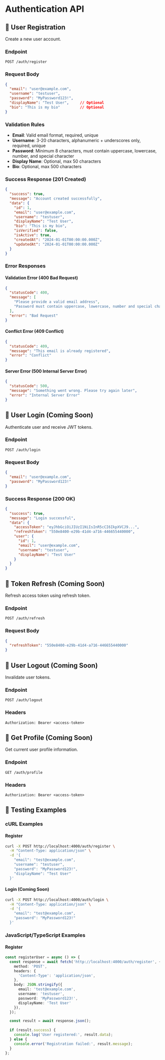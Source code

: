 # Authentication API

## 📝 User Registration

Create a new user account.

### Endpoint
```http
POST /auth/register
```

### Request Body
```json
{
  "email": "user@example.com",
  "username": "testuser", 
  "password": "MyPassword123!",
  "displayName": "Test User",     // Optional
  "bio": "This is my bio"         // Optional
}
```

### Validation Rules
- **Email**: Valid email format, required, unique
- **Username**: 3-20 characters, alphanumeric + underscores only, required, unique
- **Password**: Minimum 8 characters, must contain uppercase, lowercase, number, and special character
- **Display Name**: Optional, max 50 characters
- **Bio**: Optional, max 500 characters

### Success Response (201 Created)
```json
{
  "success": true,
  "message": "Account created successfully",
  "data": {
    "id": 1,
    "email": "user@example.com",
    "username": "testuser",
    "displayName": "Test User",
    "bio": "This is my bio",
    "isVerified": false,
    "isActive": true,
    "createdAt": "2024-01-01T00:00:00.000Z",
    "updatedAt": "2024-01-01T00:00:00.000Z"
  }
}
```

### Error Responses

#### Validation Error (400 Bad Request)
```json
{
  "statusCode": 400,
  "message": [
    "Please provide a valid email address",
    "Password must contain uppercase, lowercase, number and special character"
  ],
  "error": "Bad Request"
}
```

#### Conflict Error (409 Conflict)
```json
{
  "statusCode": 409,
  "message": "This email is already registered",
  "error": "Conflict"
}
```

#### Server Error (500 Internal Server Error)
```json
{
  "statusCode": 500,
  "message": "Something went wrong. Please try again later",
  "error": "Internal Server Error"
}
```

## 🔐 User Login (Coming Soon)

Authenticate user and receive JWT tokens.

### Endpoint
```http
POST /auth/login
```

### Request Body
```json
{
  "email": "user@example.com",
  "password": "MyPassword123!"
}
```

### Success Response (200 OK)
```json
{
  "success": true,
  "message": "Login successful",
  "data": {
    "accessToken": "eyJhbGciOiJIUzI1NiIsInR5cCI6IkpXVCJ9...",
    "refreshToken": "550e8400-e29b-41d4-a716-446655440000",
    "user": {
      "id": 1,
      "email": "user@example.com",
      "username": "testuser",
      "displayName": "Test User"
    }
  }
}
```

## 🔄 Token Refresh (Coming Soon)

Refresh access token using refresh token.

### Endpoint
```http
POST /auth/refresh
```

### Request Body
```json
{
  "refreshToken": "550e8400-e29b-41d4-a716-446655440000"
}
```

## 🚪 User Logout (Coming Soon)

Invalidate user tokens.

### Endpoint
```http
POST /auth/logout
```

### Headers
```http
Authorization: Bearer <access-token>
```

## 👤 Get Profile (Coming Soon)

Get current user profile information.

### Endpoint
```http
GET /auth/profile
```

### Headers
```http
Authorization: Bearer <access-token>
```

## 🧪 Testing Examples

### cURL Examples

#### Register
```bash
curl -X POST http://localhost:4000/auth/register \
  -H "Content-Type: application/json" \
  -d '{
    "email": "test@example.com",
    "username": "testuser",
    "password": "MyPassword123!",
    "displayName": "Test User"
  }'
```

#### Login (Coming Soon)
```bash
curl -X POST http://localhost:4000/auth/login \
  -H "Content-Type: application/json" \
  -d '{
    "email": "test@example.com", 
    "password": "MyPassword123!"
  }'
```

### JavaScript/TypeScript Examples

#### Register
```typescript
const registerUser = async () => {
  const response = await fetch('http://localhost:4000/auth/register', {
    method: 'POST',
    headers: {
      'Content-Type': 'application/json',
    },
    body: JSON.stringify({
      email: 'test@example.com',
      username: 'testuser',
      password: 'MyPassword123!',
      displayName: 'Test User'
    }),
  });

  const result = await response.json();
  
  if (result.success) {
    console.log('User registered:', result.data);
  } else {
    console.error('Registration failed:', result.message);
  }
};
```
